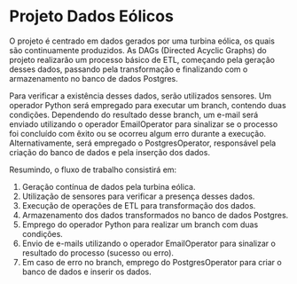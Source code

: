 # Projeto Dados Eólicos

O projeto é centrado em dados gerados por uma turbina eólica, os quais são continuamente produzidos. As DAGs (Directed Acyclic Graphs) do projeto realizarão um processo básico de ETL, começando pela geração desses dados, passando pela transformação e finalizando com o armazenamento no banco de dados Postgres.

Para verificar a existência desses dados, serão utilizados sensores. Um operador Python será empregado para executar um branch, contendo duas condições. Dependendo do resultado desse branch, um e-mail será enviado utilizando o operador EmailOperator para sinalizar se o processo foi concluído com êxito ou se ocorreu algum erro durante a execução. Alternativamente, será empregado o PostgresOperator, responsável pela criação do banco de dados e pela inserção dos dados.

Resumindo, o fluxo de trabalho consistirá em:

1. Geração contínua de dados pela turbina eólica.
2. Utilização de sensores para verificar a presença desses dados.
3. Execução de operações de ETL para transformação dos dados.
4. Armazenamento dos dados transformados no banco de dados Postgres.
5. Emprego do operador Python para realizar um branch com duas condições.
6. Envio de e-mails utilizando o operador EmailOperator para sinalizar o resultado do processo (sucesso ou erro).
7. Em caso de erro no branch, emprego do PostgresOperator para criar o banco de dados e inserir os dados.




